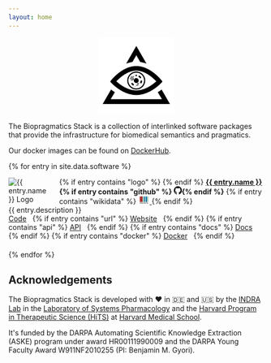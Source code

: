 ```yaml
---
layout: home
---
```

<p align="center">
  <img src="https://raw.githubusercontent.com/biopragmatics/biopragmatics.github.io/master/img/biopragmatics.png" height="150">
</p>

The Biopragmatics Stack is a collection of interlinked software packages that provide the
infrastructure for biomedical semantics and pragmatics.

Our docker images can be found
on <i class="fab fa-docker"></i> [DockerHub](https://hub.docker.com/r/biopragmatics).

{% for entry in site.data.software %}
<div style="padding-bottom: 20px;">
{% if entry contains "logo" %}
<img src="{{ entry.logo }}" alt="{{ entry.name }} Logo" style="float: left; max-height: 85px; max-width: 85px; margin-right: 15px" />
{% endif %}
<strong><a href="https://github.com/{{ entry.github }}">{{ entry.name }}</a>{% if entry contains "github" %}&nbsp;<img alt="GitHub logo" src="/img/github-icon.svg" width="16" height="16" />{% endif %}</strong>
{% if entry contains "wikidata" %}
    <a href="https://scholia.toolforge.org/topic/{{ entry.wikidata }}">
    <img alt="WikiData logo" src="/img/wikidata_logo.svg" height="16" />
    </a>
{% endif %}
<br />
{{ entry.description }}
<br />
<a href="https://github.com/{{ entry.github }}"><i class="fas fa-code"></i> Code</a>&nbsp;&nbsp;
{% if entry contains "url" %}
<a href="{{ entry.url }}"><i class="fas fa-network-wired"></i> Website</a>&nbsp;&nbsp;
{% endif %}
{% if entry contains "api" %}
<a href="{{ entry.api }}"><i class="fas fa-plane"></i> API</a>&nbsp;&nbsp;
{% endif %}
{% if entry contains "docs" %}
<a href="{{ entry.docs }}"><i class="fas fa-book"></i> Docs</a>&nbsp;&nbsp;
{% endif %}
{% if entry contains "docker" %}
<a href="https://hub.docker.com/r/{{ entry.docker }}"><i class="fab fa-docker"></i> Docker</a>&nbsp;&nbsp;
{% endif %}
</div>
{% endfor %}

## Acknowledgements

The Biopragmatics Stack is developed with ❤️ in 🇩🇪 and 🇺🇸 by
the [INDRA Lab](https://indralab.github.io) in the
[Laboratory of Systems Pharmacology](https://hits.harvard.edu/the-program/laboratory-of-systems-pharmacology)
and the [Harvard Program in Therapeutic Science (HiTS)](https://hits.harvard.edu) at
[Harvard Medical School](https://hms.harvard.edu).

It's funded by the DARPA Automating Scientific Knowledge Extraction (ASKE) program under award
HR00111990009 and the DARPA Young Faculty Award W911NF2010255 (PI: Benjamin M. Gyori).
